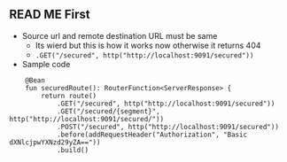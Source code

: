 ## READ ME First
- Source url and remote destination URL must be same
  - Its wierd but this is how it works now otherwise it returns 404
  - `.GET("/secured", http("http://localhost:9091/secured"))`
- Sample code 
``` 
    @Bean
	fun securedRoute(): RouterFunction<ServerResponse> {
		return route()
			.GET("/secured", http("http://localhost:9091/secured"))
			.GET("/secured/{segment}", http("http://localhost:9091/secured/"))
			.POST("/secured", http("http://localhost:9091/secured"))
			.before(addRequestHeader("Authorization", "Basic dXNlcjpwYXNzd29yZA=="))
			.build() 
```